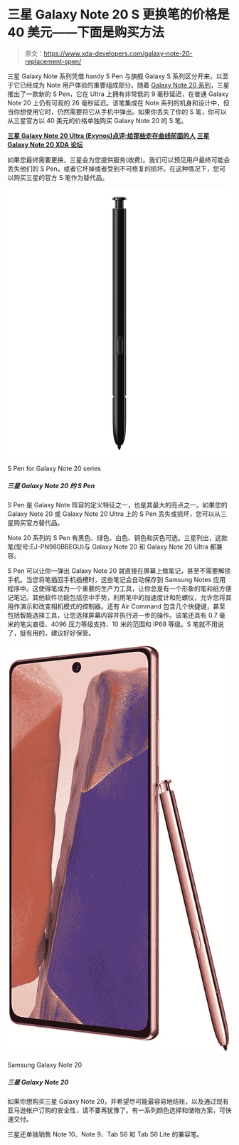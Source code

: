 # 三星 Galaxy Note 20 S 更换笔的价格是 40 美元——下面是购买方法

> 原文：<https://www.xda-developers.com/galaxy-note-20-replacement-spen/>

三星 Galaxy Note 系列凭借 handy S Pen 与旗舰 Galaxy S 系列区分开来，以至于它已经成为 Note 用户体验的重要组成部分。随着 [Galaxy Note 20 系列](https://www.xda-developers.com/samsung-galaxy-note-20/)，三星推出了一款新的 S Pen，它在 Ultra 上拥有非常低的 9 毫秒延迟，在普通 Galaxy Note 20 上仍有可观的 26 毫秒延迟。该笔集成在 Note 系列的机身和设计中，但当你想使用它时，仍然需要将它从手机中弹出。如果你丢失了你的 S 笔，你可以从三星官方以 40 美元的价格单独购买 Galaxy Note 20 的 S 笔。

**[三星 Galaxy Note 20 Ultra (Exynos)点评:给那些走在曲线前面的人](https://www.xda-developers.com/samsung-galaxy-note-20-ultra-review-exynos/) [三星 Galaxy Note 20 XDA 论坛](https://forum.xda-developers.com/galaxy-note-20)**

如果您最终需要更换，三星会为您提供服务(收费)。我们可以预见用户最终可能会丢失他们的 S Pen，或者它坏掉或者受到不可修复的损坏。在这种情况下，您可以购买三星的官方 S 笔作为替代品。

 <picture>![The S Pen is one of the defining characteristics of the Galaxy Note lineup and one of its biggest highlights. If you ever lose or break the S Pen on your Galaxy Note 20 or Galaxy Note 20 Ultra, you can buy an official replacement from Samsung.](img/76fe2c163f215e2b91aad702823f479a.png)</picture> 

S Pen for Galaxy Note 20 series

##### 三星 Galaxy Note 20 的 S Pen

S Pen 是 Galaxy Note 阵容的定义特征之一，也是其最大的亮点之一。如果您的 Galaxy Note 20 或 Galaxy Note 20 Ultra 上的 S Pen 丢失或损坏，您可以从三星购买官方替代品。

Note 20 系列的 S Pen 有黑色、绿色、白色、铜色和灰色可选。三星列出，这款笔(型号:EJ-PN980BBEGU)与 Galaxy Note 20 和 Galaxy Note 20 Ultra 都兼容。

S Pen 可以让你一弹出 Galaxy Note 20 就直接在屏幕上做笔记，甚至不需要解锁手机。当您将笔插回手机插槽时，这些笔记会自动保存到 Samsung Notes 应用程序中。这使得笔成为一个重要的生产力工具，让你总是有一个形象的笔和纸方便记笔记。其他软件功能包括空中手势，利用笔中的加速度计和陀螺仪，允许您将其用作演示和改变相机模式的控制器。还有 Air Command 包含几个快捷键，甚至包括智能选择工具，让您选择屏幕内容并执行进一步的操作。该笔还具有 0.7 毫米的笔尖直径、4096 压力等级支持、10 米的范围和 IP68 等级。S 笔就不用说了，挺有用的，建议好好保管。

 <picture>![If you want the easiest check out possible, and the safety of ordering through your existing Amazon account, look no further. You can also sign up for a payment plan if you have the Amazon Prime Rewards Visa.](img/332ce54d8280515bde2ee9cefdb9778b.png)</picture> 

Samsung Galaxy Note 20

##### 三星 Galaxy Note 20

如果你想购买三星 Galaxy Note 20，并希望尽可能最容易地结账，以及通过现有亚马逊帐户订购的安全性，请不要再犹豫了。有一系列颜色选择和储物方案，可快速交付。

三星还单独销售 Note 10、Note 9、Tab S6 和 Tab S6 Lite 的兼容笔。